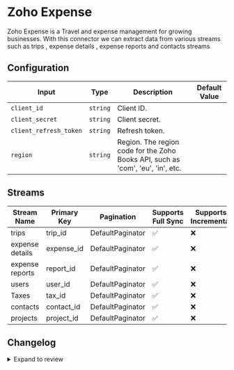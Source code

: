 # Zoho Expense
Zoho Expense is a Travel and expense management for growing businesses.
With this connector we can extract data from various streams such as trips , expense details , expense reports and contacts streams

## Configuration

| Input | Type | Description | Default Value |
|-------|------|-------------|---------------|
| `client_id` | `string` | Client ID.  |  |
| `client_secret` | `string` | Client secret.  |  |
| `client_refresh_token` | `string` | Refresh token.  |  |
| `region` | `string` | Region. The region code for the Zoho Books API, such as &#39;com&#39;, &#39;eu&#39;, &#39;in&#39;, etc. |  |

## Streams
| Stream Name | Primary Key | Pagination | Supports Full Sync | Supports Incremental |
|-------------|-------------|------------|---------------------|----------------------|
| trips | trip_id | DefaultPaginator | ✅ |  ❌  |
| expense details | expense_id | DefaultPaginator | ✅ |  ❌  |
| expense reports | report_id | DefaultPaginator | ✅ |  ❌  |
| users | user_id | DefaultPaginator | ✅ |  ❌  |
| Taxes | tax_id | DefaultPaginator | ✅ |  ❌  |
| contacts | contact_id | DefaultPaginator | ✅ |  ❌  |
| projects | project_id | DefaultPaginator | ✅ |  ❌  |

## Changelog

<details>
  <summary>Expand to review</summary>

| Version          | Date              | Pull Request | Subject        |
|------------------|-------------------|--------------|----------------|
| 0.0.1 | 2024-10-27 | | Initial release by [@ombhardwajj](https://github.com/ombhardwajj) via Connector Builder |

</details>
